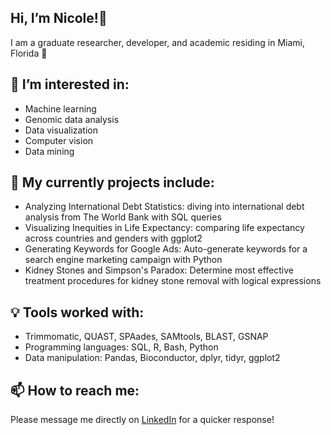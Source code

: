 ## Hi, I’m Nicole!🥼
I am a graduate researcher, developer, and academic residing in Miami, Florida 📍

## 👀 I’m interested in: 
- Machine learning
- Genomic data analysis
- Data visualization
- Computer vision
- Data mining

## 🌱 My currently projects include:
- Analyzing International Debt Statistics: diving into international debt analysis from The World Bank with SQL queries
- Visualizing Inequities in Life Expectancy: comparing life expectancy across countries and genders with ggplot2
- Generating Keywords for Google Ads: Auto-generate keywords for a search engine marketing campaign with Python
- Kidney Stones and Simpson's Paradox: Determine most effective treatment procedures for kidney stone removal with logical expressions

## 💡 Tools worked with:
- Trimmomatic, QUAST, SPAades, SAMtools, BLAST, GSNAP
- Programming languages: SQL, R, Bash, Python 
- Data manipulation: Pandas, Bioconductor, dplyr, tidyr, ggplot2


## 📫 How to reach me:
Please message me directly on [LinkedIn](https://www.linkedin.com/in/nicole-rodriguez-0aa111250?lipi=urn%3Ali%3Apage%3Ad_flagship3_profile_view_base_contact_details%3BtkRV7%2F0%2FR8qapvCMQxyNGQ%3D%3D) for a quicker response!

  
